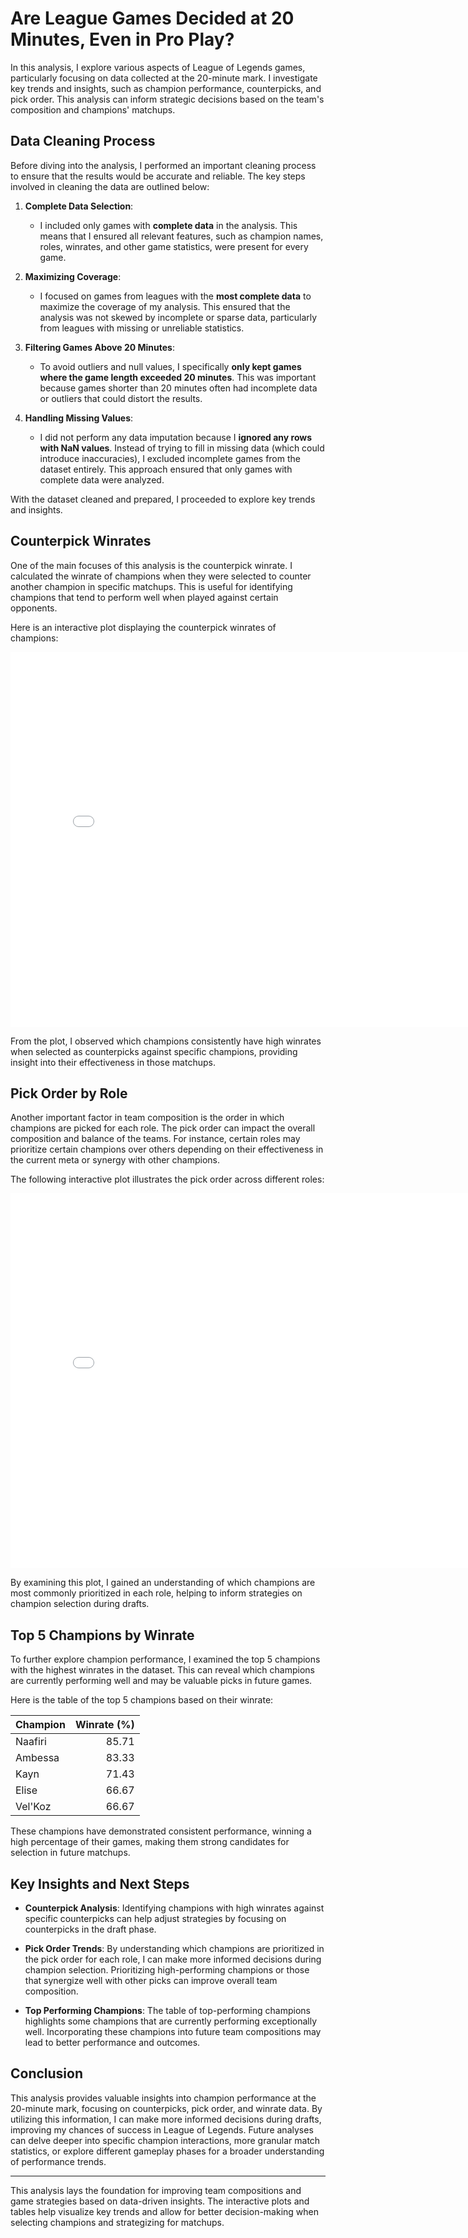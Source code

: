 # Are League Games Decided at 20 Minutes, Even in Pro Play?

In this analysis, I explore various aspects of League of Legends games, particularly focusing on data collected at the 20-minute mark. I investigate key trends and insights, such as champion performance, counterpicks, and pick order. This analysis can inform strategic decisions based on the team's composition and champions' matchups.

## **Data Cleaning Process**

Before diving into the analysis, I performed an important cleaning process to ensure that the results would be accurate and reliable. The key steps involved in cleaning the data are outlined below:

1. **Complete Data Selection**:
   - I included only games with **complete data** in the analysis. This means that I ensured all relevant features, such as champion names, roles, winrates, and other game statistics, were present for every game.
   
2. **Maximizing Coverage**:
   - I focused on games from leagues with the **most complete data** to maximize the coverage of my analysis. This ensured that the analysis was not skewed by incomplete or sparse data, particularly from leagues with missing or unreliable statistics.

3. **Filtering Games Above 20 Minutes**:
   - To avoid outliers and null values, I specifically **only kept games where the game length exceeded 20 minutes**. This was important because games shorter than 20 minutes often had incomplete data or outliers that could distort the results.

4. **Handling Missing Values**:
   - I did not perform any data imputation because I **ignored any rows with NaN values**. Instead of trying to fill in missing data (which could introduce inaccuracies), I excluded incomplete games from the dataset entirely. This approach ensured that only games with complete data were analyzed.

With the dataset cleaned and prepared, I proceeded to explore key trends and insights.

## **Counterpick Winrates**

One of the main focuses of this analysis is the counterpick winrate. I calculated the winrate of champions when they were selected to counter another champion in specific matchups. This is useful for identifying champions that tend to perform well when played against certain opponents.

Here is an interactive plot displaying the counterpick winrates of champions:

<iframe
 src="assets/counterpick_wr.html"
 width="800"
 height="600"
 frameborder="0"
 ></iframe>

From the plot, I observed which champions consistently have high winrates when selected as counterpicks against specific champions, providing insight into their effectiveness in those matchups.

## **Pick Order by Role**

Another important factor in team composition is the order in which champions are picked for each role. The pick order can impact the overall composition and balance of the teams. For instance, certain roles may prioritize certain champions over others depending on their effectiveness in the current meta or synergy with other champions.

The following interactive plot illustrates the pick order across different roles:

<iframe
 src="assets/pickorder.html"
 width="800"
 height="600"
 frameborder="0"
 ></iframe>

By examining this plot, I gained an understanding of which champions are most commonly prioritized in each role, helping to inform strategies on champion selection during drafts.

## **Top 5 Champions by Winrate**

To further explore champion performance, I examined the top 5 champions with the highest winrates in the dataset. This can reveal which champions are currently performing well and may be valuable picks in future games.

Here is the table of the top 5 champions based on their winrate:

| Champion   |   Winrate (%) |
|:-----------|--------------:|
| Naafiri    |     85.71     |
| Ambessa    |     83.33     |
| Kayn       |     71.43     |
| Elise      |     66.67     |
| Vel'Koz    |     66.67     |

These champions have demonstrated consistent performance, winning a high percentage of their games, making them strong candidates for selection in future matchups.

## **Key Insights and Next Steps**

- **Counterpick Analysis**: Identifying champions with high winrates against specific counterpicks can help adjust strategies by focusing on counterpicks in the draft phase.
  
- **Pick Order Trends**: By understanding which champions are prioritized in the pick order for each role, I can make more informed decisions during champion selection. Prioritizing high-performing champions or those that synergize well with other picks can improve overall team composition.
  
- **Top Performing Champions**: The table of top-performing champions highlights some champions that are currently performing exceptionally well. Incorporating these champions into future team compositions may lead to better performance and outcomes.

## **Conclusion**

This analysis provides valuable insights into champion performance at the 20-minute mark, focusing on counterpicks, pick order, and winrate data. By utilizing this information, I can make more informed decisions during drafts, improving my chances of success in League of Legends. Future analyses can delve deeper into specific champion interactions, more granular match statistics, or explore different gameplay phases for a broader understanding of performance trends.

---

This analysis lays the foundation for improving team compositions and game strategies based on data-driven insights. The interactive plots and tables help visualize key trends and allow for better decision-making when selecting champions and strategizing for matchups.
